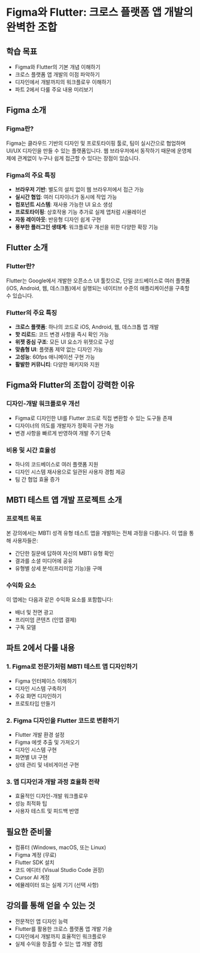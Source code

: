 # Figma와 Flutter: 크로스 플랫폼 앱 개발의 완벽한 조합

## 학습 목표
- Figma와 Flutter의 기본 개념 이해하기
- 크로스 플랫폼 앱 개발의 이점 파악하기
- 디자인에서 개발까지의 워크플로우 이해하기
- 파트 2에서 다룰 주요 내용 미리보기

## Figma 소개

### Figma란?
Figma는 클라우드 기반의 디자인 및 프로토타이핑 툴로, 팀이 실시간으로 협업하며 UI/UX 디자인을 만들 수 있는 플랫폼입니다. 웹 브라우저에서 동작하기 때문에 운영체제에 관계없이 누구나 쉽게 접근할 수 있다는 장점이 있습니다.

### Figma의 주요 특징
- **브라우저 기반**: 별도의 설치 없이 웹 브라우저에서 접근 가능
- **실시간 협업**: 여러 디자이너가 동시에 작업 가능
- **컴포넌트 시스템**: 재사용 가능한 UI 요소 생성
- **프로토타이핑**: 상호작용 기능 추가로 실제 앱처럼 시뮬레이션
- **자동 레이아웃**: 반응형 디자인 쉽게 구현
- **풍부한 플러그인 생태계**: 워크플로우 개선을 위한 다양한 확장 기능

## Flutter 소개

### Flutter란?
Flutter는 Google에서 개발한 오픈소스 UI 툴킷으로, 단일 코드베이스로 여러 플랫폼(iOS, Android, 웹, 데스크톱)에서 실행되는 네이티브 수준의 애플리케이션을 구축할 수 있습니다.

### Flutter의 주요 특징
- **크로스 플랫폼**: 하나의 코드로 iOS, Android, 웹, 데스크톱 앱 개발
- **핫 리로드**: 코드 변경 사항을 즉시 확인 가능
- **위젯 중심 구조**: 모든 UI 요소가 위젯으로 구성
- **맞춤형 UI**: 플랫폼 제약 없는 디자인 가능
- **고성능**: 60fps 애니메이션 구현 가능
- **활발한 커뮤니티**: 다양한 패키지와 지원

## Figma와 Flutter의 조합이 강력한 이유

### 디자인-개발 워크플로우 개선
- Figma로 디자인한 UI를 Flutter 코드로 직접 변환할 수 있는 도구들 존재
- 디자이너의 의도를 개발자가 정확히 구현 가능
- 변경 사항을 빠르게 반영하여 개발 주기 단축

### 비용 및 시간 효율성
- 하나의 코드베이스로 여러 플랫폼 지원
- 디자인 시스템 재사용으로 일관된 사용자 경험 제공
- 팀 간 협업 효율 증가

## MBTI 테스트 앱 개발 프로젝트 소개

### 프로젝트 목표
본 강의에서는 MBTI 성격 유형 테스트 앱을 개발하는 전체 과정을 다룹니다. 이 앱을 통해 사용자들은:
- 간단한 질문에 답하여 자신의 MBTI 유형 확인
- 결과를 소셜 미디어에 공유
- 유형별 상세 분석(프리미엄 기능)을 구매

### 수익화 요소
이 앱에는 다음과 같은 수익화 요소를 포함합니다:
- 배너 및 전면 광고
- 프리미엄 콘텐츠 (인앱 결제)
- 구독 모델

## 파트 2에서 다룰 내용

### 1. Figma로 전문가처럼 MBTI 테스트 앱 디자인하기
- Figma 인터페이스 이해하기
- 디자인 시스템 구축하기
- 주요 화면 디자인하기
- 프로토타입 만들기

### 2. Figma 디자인을 Flutter 코드로 변환하기
- Flutter 개발 환경 설정
- Figma 에셋 추출 및 가져오기
- 디자인 시스템 구현
- 화면별 UI 구현
- 상태 관리 및 네비게이션 구현

### 3. 앱 디자인과 개발 과정 효율화 전략
- 효율적인 디자인-개발 워크플로우
- 성능 최적화 팁
- 사용자 테스트 및 피드백 반영

## 필요한 준비물
- 컴퓨터 (Windows, macOS, 또는 Linux)
- Figma 계정 (무료)
- Flutter SDK 설치
- 코드 에디터 (Visual Studio Code 권장)
- Cursor AI 계정
- 에뮬레이터 또는 실제 기기 (선택 사항)

## 강의를 통해 얻을 수 있는 것
- 전문적인 앱 디자인 능력
- Flutter를 활용한 크로스 플랫폼 앱 개발 기술
- 디자인에서 개발까지 효율적인 워크플로우
- 실제 수익을 창출할 수 있는 앱 개발 경험